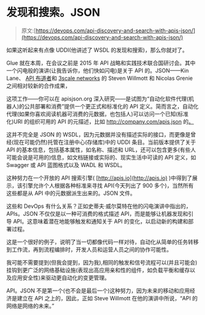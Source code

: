 # 发现和搜索。JSON

> 原文:[https://devops.com/api-discovery-and-search-with-apis-json/](https://devops.com/api-discovery-and-search-with-apis-json/)

如果这听起来有点像 UDDI(他讲述了 WSDL 的发现和搜索)，那么你就对了。

Glue 就在本周，在会议之前是 2015 年 API 战略和实践技术联合国研讨会。其中一个闪电般的演讲(让我告诉你，他们快如闪电)是关于 API 的。JSON——Kin Lane、 [API 布道者](http://www.apievangelist.com/)和 [3scale networks](https://www.3scale.net/) 的 Steven Willmott 和 Nicolas Grenie 之间相对较新的合作成果，

这项工作——你可以在 apisjson.org 深入研究——是试图为“自动化软件代理(机器人)的公共部署和消费”提供一个更正式和标准化的 API 定义。简而言之，自动化代理(如果你喜欢阅读机器可消费的元数据，也包括人)可以访问一个已知(标准化)URI 的组织可用的 API 的元描述，比如 http://company.com/apis.json 的[。](http://company.com/apis.json)

这并不完全是 JSON 的 WSDL，因为元数据并没有描述实际的接口，而更像是曾经(现在可能仍然)托管在注册中心(存储库)中的 UDDI 条目。当前版本提供了关于 API 的基本信息，包括基本属性，如名称、描述和 URL，还可以包含更多(有些人可能会说是可用的)信息，如文档链接或实际的、现实生活中可读的 API 定义，如 Swagger 或 API 蓝图格式以及 WADL 和 WSDL。

这种努力在一个开放的 API 搜索引擎( [http://apis.io](http://apis.io) )中得到了展示，该引擎允许个人根据各种标准来寻找 API(今天列出了 900 多个)，当然所有这些都是从 API 中的元数据派生出来的。JSON 文件。

这些和 DevOps 有什么关系？正如史蒂夫·威尔莫特在他的闪电演讲中指出的，APIs。JSON 不仅仅是以一种可消费的格式描述 API，而是能够让机器发现和引导 API。这意味着潜在地能够触发和通知关于 API 的变化，以启动新的构建和部署过程。

这是一个很好的例子，说明了当一切都像代码一样对待，自动化从简单的任务转移到工作流，再到流程编排时，开发人员和运营人员之间的协作可能性。

我可能不需要提到(但我会提到，因为我),相同的触发和信号流程可以(并且可能会)挂钩到更广泛的网络基础设施(表现出高应用亲和性的组件，如负载平衡和缓存以及应用安全性)来驱动更自动化的变更管理。

API。JSON 不是第一个(也不会是最后一个)这种努力，因为未来的移动和应用经济是建立在 API 之上的，因此，正如 Steve Willmott 在他的演讲中所说，“API 的网络是网络的未来。”